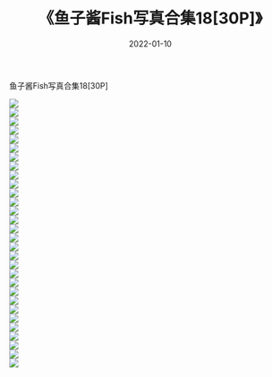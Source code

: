 ﻿---
layout: post
title:  《鱼子酱Fish写真合集18[30P]》
date:   2022-01-10
img: http://img.660000.xyz/Sharelink/性感/2022/鱼子酱Fish写真合集18[30P]/000.jpg
categories: [美女, 清纯, 唯美]
---

鱼子酱Fish写真合集18[30P]

  ![](http://img.660000.xyz/Sharelink/性感/2022/鱼子酱Fish写真合集18[30P]/001.jpg) <br> ![](http://img.660000.xyz/Sharelink/性感/2022/鱼子酱Fish写真合集18[30P]/002.jpg) <br> ![](http://img.660000.xyz/Sharelink/性感/2022/鱼子酱Fish写真合集18[30P]/003.jpg) <br> ![](http://img.660000.xyz/Sharelink/性感/2022/鱼子酱Fish写真合集18[30P]/004.jpg) <br> ![](http://img.660000.xyz/Sharelink/性感/2022/鱼子酱Fish写真合集18[30P]/005.jpg) <br> ![](http://img.660000.xyz/Sharelink/性感/2022/鱼子酱Fish写真合集18[30P]/006.jpg) <br> ![](http://img.660000.xyz/Sharelink/性感/2022/鱼子酱Fish写真合集18[30P]/007.jpg) <br> ![](http://img.660000.xyz/Sharelink/性感/2022/鱼子酱Fish写真合集18[30P]/008.jpg) <br> ![](http://img.660000.xyz/Sharelink/性感/2022/鱼子酱Fish写真合集18[30P]/009.jpg) <br> ![](http://img.660000.xyz/Sharelink/性感/2022/鱼子酱Fish写真合集18[30P]/010.jpg) <br> ![](http://img.660000.xyz/Sharelink/性感/2022/鱼子酱Fish写真合集18[30P]/011.jpg) <br> ![](http://img.660000.xyz/Sharelink/性感/2022/鱼子酱Fish写真合集18[30P]/012.jpg) <br> ![](http://img.660000.xyz/Sharelink/性感/2022/鱼子酱Fish写真合集18[30P]/013.jpg) <br> ![](http://img.660000.xyz/Sharelink/性感/2022/鱼子酱Fish写真合集18[30P]/014.jpg) <br> ![](http://img.660000.xyz/Sharelink/性感/2022/鱼子酱Fish写真合集18[30P]/015.jpg) <br> ![](http://img.660000.xyz/Sharelink/性感/2022/鱼子酱Fish写真合集18[30P]/016.jpg) <br> ![](http://img.660000.xyz/Sharelink/性感/2022/鱼子酱Fish写真合集18[30P]/017.jpg) <br> ![](http://img.660000.xyz/Sharelink/性感/2022/鱼子酱Fish写真合集18[30P]/018.jpg) <br> ![](http://img.660000.xyz/Sharelink/性感/2022/鱼子酱Fish写真合集18[30P]/019.jpg) <br> ![](http://img.660000.xyz/Sharelink/性感/2022/鱼子酱Fish写真合集18[30P]/020.jpg) <br> ![](http://img.660000.xyz/Sharelink/性感/2022/鱼子酱Fish写真合集18[30P]/021.jpg) <br> ![](http://img.660000.xyz/Sharelink/性感/2022/鱼子酱Fish写真合集18[30P]/022.jpg) <br> ![](http://img.660000.xyz/Sharelink/性感/2022/鱼子酱Fish写真合集18[30P]/023.jpg) <br> ![](http://img.660000.xyz/Sharelink/性感/2022/鱼子酱Fish写真合集18[30P]/024.jpg) <br> ![](http://img.660000.xyz/Sharelink/性感/2022/鱼子酱Fish写真合集18[30P]/025.jpg) <br> ![](http://img.660000.xyz/Sharelink/性感/2022/鱼子酱Fish写真合集18[30P]/026.jpg) <br> ![](http://img.660000.xyz/Sharelink/性感/2022/鱼子酱Fish写真合集18[30P]/027.jpg) <br> ![](http://img.660000.xyz/Sharelink/性感/2022/鱼子酱Fish写真合集18[30P]/028.jpg) <br> ![](http://img.660000.xyz/Sharelink/性感/2022/鱼子酱Fish写真合集18[30P]/029.jpg) <br> ![](http://img.660000.xyz/Sharelink/性感/2022/鱼子酱Fish写真合集18[30P]/030.jpg) <br>